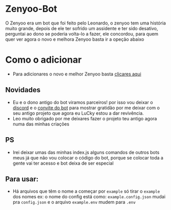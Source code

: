 # Zenyoo-Bot
O Zenyoo era um bot que foi feito pelo Leonardo, o zenyoo tem uma história muito grande, depois de ele ter sofrido um assidente e ter sido desativo, perguntai ao dono se poderia volta-lo a fazer, ele concordou, para quem quer ver agora o novo e melhora Zenyoo basta ir a opeção abaixo
# Como o adicionar
- Para adicionares o novo e melhor Zenyoo basta [clicares aqui](https://discord.com/oauth2/authorize?client_id=812801092538597418&scope=bot&permissions=2147483647&redirect_uri=https%3A%2F%2Fdiscord.gg%2FUtWdsuJv8y)
## Novidades
- Eu e o dono antigo do bot viramos parceiros! por isso vou deixar o [discord](https://discord.gg/KS6qfuf6Ha) e o [convite do bot](https://discord.com/oauth2/authorize?client_id=770762400034848808&scope=bot&permissions=8) para mostrar gratidão por me deixar com o seu antigo projeto que agora eu LuCky estou a dar revivência.
- Leo muito obrigado por me deixares fazer o projeto teu antigo agora numa das minhas criações 

## PS
- Irei deixar umas das minhas index.js alguns comandos de outros bots meus já que não vou colocar o código do bot, porque se colocar toda a gente vai ter acesso e bot deixa de ser especial

## Para usar:
 - Há arquivos que têm o nome a começar por `example` só tirar o `example` dos nomes ex: o nome do config está como: `example.config.json` mudai pra `config.json` e o arquivo `example.env` mudem para `.env`
